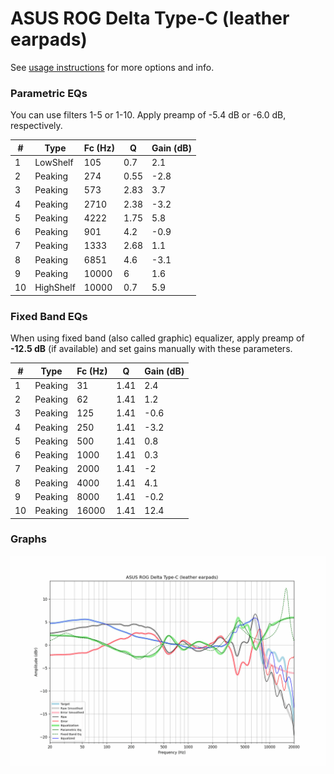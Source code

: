 # ASUS ROG Delta Type-C (leather earpads)
See [usage instructions](https://github.com/jaakkopasanen/AutoEq#usage) for more options and info.

### Parametric EQs
You can use filters 1-5 or 1-10. Apply preamp of -5.4 dB or -6.0 dB, respectively.

|   # | Type      |   Fc (Hz) |    Q |   Gain (dB) |
|-----|-----------|-----------|------|-------------|
|   1 | LowShelf  |       105 | 0.7  |         2.1 |
|   2 | Peaking   |       274 | 0.55 |        -2.8 |
|   3 | Peaking   |       573 | 2.83 |         3.7 |
|   4 | Peaking   |      2710 | 2.38 |        -3.2 |
|   5 | Peaking   |      4222 | 1.75 |         5.8 |
|   6 | Peaking   |       901 | 4.2  |        -0.9 |
|   7 | Peaking   |      1333 | 2.68 |         1.1 |
|   8 | Peaking   |      6851 | 4.6  |        -3.1 |
|   9 | Peaking   |     10000 | 6    |         1.6 |
|  10 | HighShelf |     10000 | 0.7  |         5.9 |

### Fixed Band EQs
When using fixed band (also called graphic) equalizer, apply preamp of **-12.5 dB** (if available) and set gains manually with these parameters.

|   # | Type    |   Fc (Hz) |    Q |   Gain (dB) |
|-----|---------|-----------|------|-------------|
|   1 | Peaking |        31 | 1.41 |         2.4 |
|   2 | Peaking |        62 | 1.41 |         1.2 |
|   3 | Peaking |       125 | 1.41 |        -0.6 |
|   4 | Peaking |       250 | 1.41 |        -3.2 |
|   5 | Peaking |       500 | 1.41 |         0.8 |
|   6 | Peaking |      1000 | 1.41 |         0.3 |
|   7 | Peaking |      2000 | 1.41 |        -2   |
|   8 | Peaking |      4000 | 1.41 |         4.1 |
|   9 | Peaking |      8000 | 1.41 |        -0.2 |
|  10 | Peaking |     16000 | 1.41 |        12.4 |

### Graphs
![](./ASUS%20ROG%20Delta%20Type-C%20(leather%20earpads).png)

